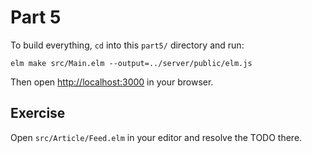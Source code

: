 # Part 5

To build everything, `cd` into this `part5/` directory and run:

```shell
elm make src/Main.elm --output=../server/public/elm.js
```

Then open [http://localhost:3000](http://localhost:3000) in your browser.

## Exercise

Open `src/Article/Feed.elm` in your editor and resolve the TODO there.
